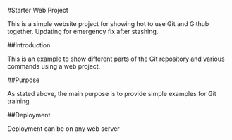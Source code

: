 #Starter Web Project

This is a simple website project for showing hot to use Git and Github together. Updating for emergency fix after stashing.

##Introduction

This is an example to show different parts of the Git repository and various commands using a web project.

##Purpose

As stated above, the main purpose is to provide simple examples for Git training

##Deployment

Deployment can be on any web server


